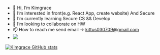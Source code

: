 - 👋 Hi, I’m Kimgrace
- 👀 I’m interested in front(e.g. React App, create website) And Secure
- 🌱 I’m currently learning Secure CS && Develop
- 💞️ I’m looking to collaborate on HW
- 📫 How to reach me send email -> kittus030709@gmail.com
- <img src="https://img.shields.io/badge/Python-3776AB?style=for-the-badge&logo=Python&logoColor=white">
<!---
Kimngeunhye/Kimngeunhye is a ✨ special ✨ repository because its `README.md` (this file) appears on your GitHub profile.
You can click the Preview link to take a look at your changes.
--->
[![Kimgrace GitHub stats](https://github-readme-stats.vercel.app/api?username=Kimngeunhye)](https://github.com/anuraghazra/github-readme-stats)

